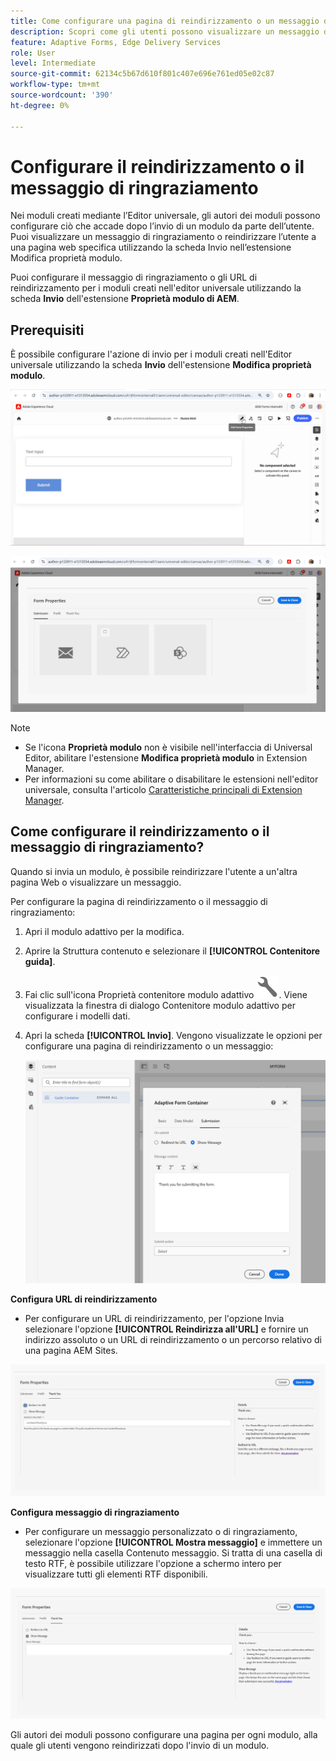 ```yaml
---
title: Come configurare una pagina di reindirizzamento o un messaggio di ringraziamento?
description: Scopri come gli utenti possono visualizzare un messaggio di ringraziamento o essere reindirizzati a una pagina web che gli autori dei moduli possono configurare durante la creazione del modulo.
feature: Adaptive Forms, Edge Delivery Services
role: User
level: Intermediate
source-git-commit: 62134c5b67d610f801c407e696e761ed05e02c87
workflow-type: tm+mt
source-wordcount: '390'
ht-degree: 0%

---
```


# Configurare il reindirizzamento o il messaggio di ringraziamento

Nei moduli creati mediante l’Editor universale, gli autori dei moduli possono configurare ciò che accade dopo l’invio di un modulo da parte dell’utente. Puoi visualizzare un messaggio di ringraziamento o reindirizzare l’utente a una pagina web specifica utilizzando la scheda Invio nell’estensione Modifica proprietà modulo.

Puoi configurare il messaggio di ringraziamento o gli URL di reindirizzamento per i moduli creati nell&#39;editor universale utilizzando la scheda **Invio** dell&#39;estensione **Proprietà modulo di AEM**.

## Prerequisiti

È possibile configurare l&#39;azione di invio per i moduli creati nell&#39;Editor universale utilizzando la scheda **Invio** dell&#39;estensione **Modifica proprietà modulo**.

![Icona proprietà modulo](/help/forms/assets/ue-form-properties-icon.png)

![Proprietà modulo editor universale](/help/forms/assets/ue-form-properties.png)

>[!NOTE]
>
>* Se l&#39;icona **Proprietà modulo** non è visibile nell&#39;interfaccia di Universal Editor, abilitare l&#39;estensione **Modifica proprietà modulo** in Extension Manager.
>* Per informazioni su come abilitare o disabilitare le estensioni nell&#39;editor universale, consulta l&#39;articolo [Caratteristiche principali di Extension Manager](https://developer.adobe.com/uix/docs/extension-manager/feature-highlights/#enablingdisabling-extensions).

## Come configurare il reindirizzamento o il messaggio di ringraziamento?

Quando si invia un modulo, è possibile reindirizzare l&#39;utente a un&#39;altra pagina Web o visualizzare un messaggio.

Per configurare la pagina di reindirizzamento o il messaggio di ringraziamento:

1. Apri il modulo adattivo per la modifica.
1. Aprire la Struttura contenuto e selezionare il **[!UICONTROL Contenitore guida]**.
1. Fai clic sull&#39;icona Proprietà contenitore modulo adattivo ![Proprietà contenitore modulo adattivo](/help/forms/assets/configure-icon.svg). Viene visualizzata la finestra di dialogo Contenitore modulo adattivo per configurare i modelli dati.
1. Apri la scheda **[!UICONTROL Invio]**. Vengono visualizzate le opzioni per configurare una pagina di reindirizzamento o un messaggio:

   ![Finestra di dialogo per l&#39;invio del Contenitore guida per configurare una pagina di reindirizzamento o un messaggio](/help/forms/assets/adaptive-forms-core-components-redirect-page-or-thank-you-message.png)

**Configura URL di reindirizzamento**

* Per configurare un URL di reindirizzamento, per l&#39;opzione Invia selezionare l&#39;opzione **[!UICONTROL Reindirizza all&#39;URL]** e fornire un indirizzo assoluto o un URL di reindirizzamento o un percorso relativo di una pagina AEM Sites.

![reindirizzamento](/help/edge/docs/forms/universal-editor/assets/redirect-ue.png)

**Configura messaggio di ringraziamento**

* Per configurare un messaggio personalizzato o di ringraziamento, selezionare l&#39;opzione **[!UICONTROL Mostra messaggio]** e immettere un messaggio nella casella Contenuto messaggio. Si tratta di una casella di testo RTF, è possibile utilizzare l&#39;opzione a schermo intero per visualizzare tutti gli elementi RTF disponibili.

![grazie](/help/edge/docs/forms/universal-editor/assets/thankyou-ue.png)

Gli autori dei moduli possono configurare una pagina per ogni modulo, alla quale gli utenti vengono reindirizzati dopo l&#39;invio di un modulo.
